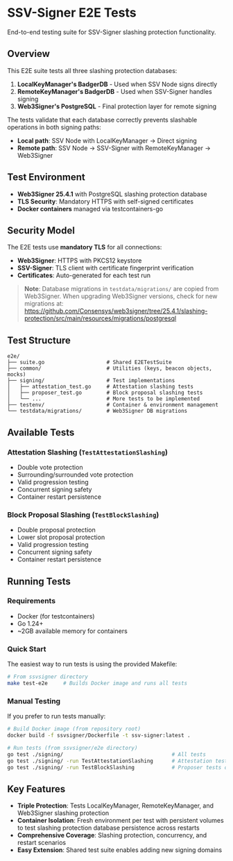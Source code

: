 # SSV-Signer E2E Tests

End-to-end testing suite for SSV-Signer slashing protection functionality.

## Overview

This E2E suite tests all three slashing protection databases:

1. **LocalKeyManager's BadgerDB** - Used when SSV Node signs directly
2. **RemoteKeyManager's BadgerDB** - Used when SSV-Signer handles signing
3. **Web3Signer's PostgreSQL** - Final protection layer for remote signing

The tests validate that each database correctly prevents slashable operations in both signing paths:
- **Local path**: SSV Node with LocalKeyManager → Direct signing
- **Remote path**: SSV Node → SSV-Signer with RemoteKeyManager → Web3Signer

## Test Environment

- **Web3Signer 25.4.1** with PostgreSQL slashing protection database
- **TLS Security**: Mandatory HTTPS with self-signed certificates
- **Docker containers** managed via testcontainers-go

## Security Model

The E2E tests use **mandatory TLS** for all connections:
- **Web3Signer**: HTTPS with PKCS12 keystore
- **SSV-Signer**: TLS client with certificate fingerprint verification
- **Certificates**: Auto-generated for each test run

> **Note**: Database migrations in `testdata/migrations/` are copied from Web3Signer. When upgrading Web3Signer versions, check for new migrations at: https://github.com/Consensys/web3signer/tree/25.4.1/slashing-protection/src/main/resources/migrations/postgresql

## Test Structure

```
e2e/
├── suite.go                    # Shared E2ETestSuite
├── common/                     # Utilities (keys, beacon objects, mocks)
├── signing/                    # Test implementations
│   ├── attestation_test.go     # Attestation slashing tests
│   ├── proposer_test.go        # Block proposal slashing tests
│   └── ...                     # More tests to be implemented
├── testenv/                    # Container & environment management
└── testdata/migrations/        # Web3Signer DB migrations
```

## Available Tests

### Attestation Slashing (`TestAttestationSlashing`)
- Double vote protection
- Surrounding/surrounded vote protection
- Valid progression testing
- Concurrent signing safety
- Container restart persistence

### Block Proposal Slashing (`TestBlockSlashing`)  
- Double proposal protection
- Lower slot proposal protection
- Valid progression testing
- Concurrent signing safety
- Container restart persistence

## Running Tests

### Requirements

- Docker (for testcontainers)
- Go 1.24+
- ~2GB available memory for containers

### Quick Start

The easiest way to run tests is using the provided Makefile:

```bash
# From ssvsigner directory
make test-e2e     # Builds Docker image and runs all tests
```

### Manual Testing

If you prefer to run tests manually:

```bash
# Build Docker image (from repository root)
docker build -f ssvsigner/Dockerfile -t ssv-signer:latest .

# Run tests (from ssvsigner/e2e directory)
go test ./signing/                                   # All tests
go test ./signing/ -run TestAttestationSlashing      # Attestation tests only
go test ./signing/ -run TestBlockSlashing            # Proposer tests only
```

## Key Features

- **Triple Protection**: Tests LocalKeyManager, RemoteKeyManager, and Web3Signer slashing protection
- **Container Isolation**: Fresh environment per test with persistent volumes to test slashing protection database persistence across restarts
- **Comprehensive Coverage**: Slashing protection, concurrency, and restart scenarios
- **Easy Extension**: Shared test suite enables adding new signing domains

